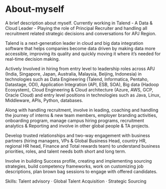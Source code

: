 # About-myself
A brief description about myself.
Currently working in Talend - A Data & Cloud Leader - Playing the role of Principal Recruiter and handling all recruitment related strategic decisions and conversations for APJ Region.

Talend is a next-generation leader in cloud and big data integration software that helps companies become data driven by making data more accessible, improving its quality and quickly moving it where it’s needed for real-time decision making.

Actively Involved in hiring from entry level to leadership roles across APJ (India, Singapore, Japan, Australia, Malaysia, Beijing, Indonesia) in technologies such as Data Engineering (Talend, Informatica, Pentaho, Datastage, ODI), Application Integration (API, ESB, SOA), Big data (Hadoop Ecosystem), Cloud Engineering & Cloud architecture (Azure, AWS, GCP, Oracle Cloud) and entry level positions in technologies such as Java, Linux, Middleware, APIs, Python, databases.

Along with handling recruitment, involve in leading, coaching and handling the journey of interns & new team members, employer branding activities, onboarding program, manage campus hiring programs, recruitment analytics & Reporting and involve in other global people & TA projects. 

Develop trusted relationships and two-way engagement with business partners (hiring managers, VPs & Global Business Head, country HR, regional HR head, Finance and Total rewards team) to understand business priorities, roles, and talent needs both short and long term.

Involve in building Success profile, creating and implementing sourcing strategies, build competency frameworks, work on customizing job descriptions, plan brown bag sessions to engage with offered candidates.

Skills: Talent advisory · Global Talent Acquisition · Strategic Sourcing
